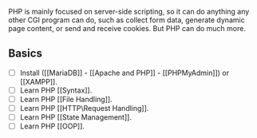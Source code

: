 PHP is mainly focused on server-side scripting, so it can do anything any other CGI program can do, such as collect form data, generate dynamic page content, or send and receive cookies. But PHP can do much more.
## Basics

- [ ] Install ([[MariaDB]] - [[Apache and PHP]] - [[PHPMyAdmin]]) or [[XAMPP]].
- [ ] Learn PHP [[Syntax]].
- [ ] Learn PHP [[File Handling]].
- [ ] Learn PHP [[HTTP\Request Handling]].
- [ ] Learn PHP [[State Management]].
- [ ] Learn PHP [[OOP]].
